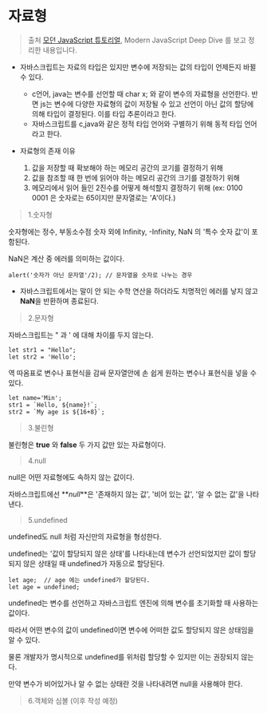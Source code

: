 # 자료형

> 출처 [모던 JavaScript 튜토리얼](https://ko.javascript.info/), Modern JavaScript Deep Dive 를 보고 정리한 내용입니다.

-   자바스크립트는 자료의 타입은 있지만 변수에 저장되는 값의 타입이 언제든지 바뀔 수 있다.
    -   c언어, java는 변수를 선언할 때 char x; 와 같이 변수의 자료형을 선언한다. 반면 js는 변수에 다양한 자료형의 값이 저장될 수 있고 선언이 아닌 값의 할당에 의해 타입이 결정된다. 이를 타입 추론이라고 한다.
    -   자바스크립트를 c,java와 같은 정적 타입 언어와 구별하기 위해 동적 타입 언어라고 한다.
-   자료형의 존재 이유

    1. 값을 저장할 때 확보해야 하는 메모리 공간의 코기를 결정하기 위해
    2. 값을 참조할 때 한 번에 읽어야 하는 메모리 공간의 크기를 결정하기 위해
    3. 메모리에서 읽어 들인 2진수를 어떻게 해석할지 결정하기 위해 (ex: 0100 0001 은 숫자로는 65이지만 문자열로는 'A'이다.)

> 1.숫자형

숫자형에는 정수, 부동소수점 숫자 외에 Infinity, -Infinity, NaN 의 '특수 숫자 값'이 포함된다.

NaN은 계산 중 에러를 의미하는 값이다.

```
alert('숫자가 아닌 문자열'/2); // 문자열을 숫자로 나누는 경우
```

-   자바스크립트에서는 말이 안 되는 수학 연산을 하더라도 치명적인 에러를 낳지 않고 **NaN**을 반환하며 종료된다.

> 2.문자형

자바스크립트는 " 과 ' 에 대해 차이를 두지 않는다.

```
let str1 = "Hello";
let str2 = 'Hello';
```

역 따옴표로 변수나 표현식을 감싸 문자열안에 손 쉽게 원하는 변수나 표현식을 넣을 수 있다.

```
let name='Min';
str1 = `Hello, ${name}!`;
str2 = `My age is ${16+8}`;
```

> 3.불린형

불린형은 **true** 와 **false** 두 가지 값만 있는 자료형이다.

> 4.null

null은 어떤 자료형에도 속하지 않는 값이다.

자바스크립트에선 **_null_**은 '존재하지 않는 값', '비어 있는 값', '알 수 없는 값'을 나타낸다.

> 5.undefined

undefined도 null 처럼 자신만의 자료형을 형성한다.

undefined는 '값이 할당되지 않은 상태'를 나타내는데 변수가 선언되었지만 값이 할당되지 않은 상태일 때 undefined가 자동으로 할당된다.

```
let age;  // age 에는 undefined가 할당된다.
let age = undefined;
```

undefined는 변수를 선언하고 자바스크립트 엔진에 의해 변수를 초기화할 때 사용하는 값이다.

따라서 어떤 변수의 값이 undefined이면 변수에 어떠한 값도 할당되지 않은 상태임을 알 수 있다.

물론 개발자가 명시적으로 undefined를 위처럼 할당할 수 있지만 이는 권장되지 않는다.

만약 변수가 비어있거나 알 수 없는 상태란 것을 나타내려면 null을 사용해야 한다.

> 6.객체와 심볼 (이후 작성 예정)
